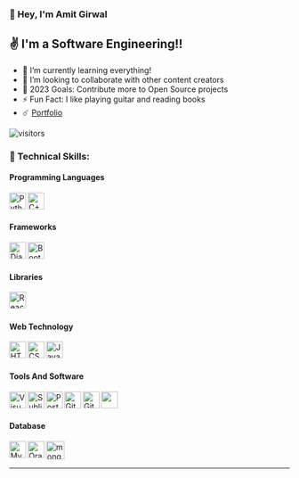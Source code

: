### 👋 Hey, I'm Amit Girwal



## ✌️ I'm a Software Engineering!!

- 🌱 I’m currently learning everything!
- 🤝 I’m looking to collaborate with other content creators
- 🥅 2023 Goals: Contribute more to Open Source projects
- ⚡ Fun Fact: I like playing guitar and reading books
- ☄️ [Portfolio](https://github.com/amitgirwal/)
 


![visitors](https://visitor-badge.laobi.icu/badge?page_id=amitgirwal.amitgirwal)

### 🤩 Technical Skills:


#### Programming Languages 
<div>
	<img align="left" height="30"src="https://user-images.githubusercontent.com/25181517/183423507-c056a6f9-1ba8-4312-a350-19bcbc5a8697.png" alt="Python" title="Python" />	
	<img align="left" height="30"src="https://user-images.githubusercontent.com/25181517/192106073-90fffafe-3562-4ff9-a37e-c77a2da0ff58.png" alt="C++" title="C++" />
</div>

<br/><br/>


#### Frameworks 
 <div>
	 <img align="left" height="30" src="https://cdn.jsdelivr.net/npm/simple-icons@v7/icons/django.svg" title="Django" alt="Django" />
	<img align="left" height="30"src="https://user-images.githubusercontent.com/25181517/183898054-b3d693d4-dafb-4808-a509-bab54cf5de34.png" alt="Bootstrap" title="Bootstrap" />
</div>
<br/><br/>


#### Libraries 
<div>
	<img align="left" height="30" src="https://user-images.githubusercontent.com/25181517/183897015-94a058a6-b86e-4e42-a37f-bf92061753e5.png" alt="React" title="React" />
</div>
<br/><br/>


#### Web Technology
 
<div>
	<img align="left" height="30"src="https://user-images.githubusercontent.com/25181517/192158954-f88b5814-d510-4564-b285-dff7d6400dad.png" alt="HTML" title="HTML" />
	<img align="left" height="30"src="https://user-images.githubusercontent.com/25181517/183898674-75a4a1b1-f960-4ea9-abcb-637170a00a75.png" alt="CSS" title="CSS" />
	<img align="left" height="30"src="https://user-images.githubusercontent.com/25181517/117447155-6a868a00-af3d-11eb-9cfe-245df15c9f3f.png" alt="JavaScript" title="JavaScript" />
</div>
<br/><br/>

#### Tools And Software 

<div>
	<img align="left" height="30"src="https://user-images.githubusercontent.com/25181517/192108891-d86b6220-e232-423a-bf5f-90903e6887c3.png" alt="Visual Studio Code" title="Visual Studio Code" />
	<img align="left" height="30"src="https://user-images.githubusercontent.com/25181517/190887576-6653f877-8439-4521-82f3-403086ead892.png" alt="Sublime Text" title="Sublime Text" />
	<img align="left" height="30"src="https://user-images.githubusercontent.com/25181517/192109061-e138ca71-337c-4019-8d42-4792fdaa7128.png" alt="Postman" title="Postman" />   
	<img align="left" height="30" src="https://user-images.githubusercontent.com/25181517/192108372-f71d70ac-7ae6-4c0d-8395-51d8870c2ef0.png" alt="Git" title="Git" />
	<img align="left" height="30" src="https://user-images.githubusercontent.com/25181517/192108374-8da61ba1-99ec-41d7-80b8-fb2f7c0a4948.png" alt="GitHub" title="GitHub" />
	<img align="left" height="30"  src="https://cdn.jsdelivr.net/gh/devicons/devicon/icons/docker/docker-original.svg" />
  
</div>
<br/><br/>


#### Database 
 
<div>
	<img align="left" height="30"src="https://user-images.githubusercontent.com/25181517/183896128-ec99105a-ec1a-4d85-b08b-1aa1620b2046.png" alt="MySQL" title="MySQL" />
	<img align="left" height="30"src="https://user-images.githubusercontent.com/25181517/117208736-bdedc080-adf5-11eb-912f-61c7d43705f6.png" alt="Oracle" title="Oracle" />
	<img align="left" height="33" src="https://user-images.githubusercontent.com/25181517/182884177-d48a8579-2cd0-447a-b9a6-ffc7cb02560e.png" alt="mongoDB" title="mongoDB" />
</div>
<br/><br/>
 
 

---
